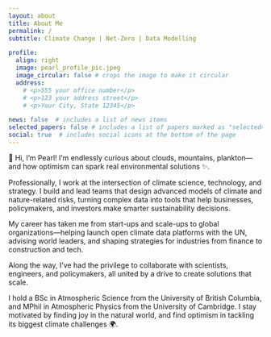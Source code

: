 ```yaml
---
layout: about
title: About Me
permalink: /
subtitle: Climate Change | Net-Zero | Data Modelling 

profile:
  align: right
  image: pearl_profile_pic.jpeg
  image_circular: false # crops the image to make it circular
  address: 
    # <p>555 your office number</p>
    # <p>123 your address street</p>
    # <p>Your City, State 12345</p>

news: false  # includes a list of news items
selected_papers: false # includes a list of papers marked as "selected={true}"
social: true  # includes social icons at the bottom of the page
---
```


🌿 Hi, I’m Pearl!
I’m endlessly curious about clouds, mountains, plankton—and how optimism can spark real environmental solutions ✨.

Professionally, I work at the intersection of climate science, technology, and strategy. I build and lead teams that design advanced models of climate and nature-related risks, turning complex data into tools that help businesses, policymakers, and investors make smarter sustainability decisions.

My career has taken me from start-ups and scale-ups to global organizations—helping launch open climate data platforms with the UN, advising world leaders, and shaping strategies for industries from finance to construction and tech.

Along the way, I’ve had the privilege to collaborate with scientists, engineers, and policymakers, all united by a drive to create solutions that scale.

I hold a BSc in Atmospheric Science from the University of British Columbia, and MPhil in Atmospheric Physics from the University of Cambridge. I stay motivated by finding joy in the natural world, and find optimism in tackling its biggest climate challenges 🌍.